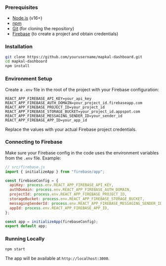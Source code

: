 ### Prerequisites

- [Node.js](https://nodejs.org/) (v16+)
- [npm](https://www.npmjs.com/)
- [Git](https://git-scm.com/) (for cloning the repository)
- [Firebase](https://firebase.google.com/) (to create a project and obtain credentials)

### Installation

```bash
git clone https://github.com/yourusername/mapkal-dashboard.git
cd mapkal-dashboard
npm install
```

### Environment Setup

Create a `.env` file in the root of the project with your Firebase configuration:

```env
REACT_APP_FIREBASE_API_KEY=your_api_key
REACT_APP_FIREBASE_AUTH_DOMAIN=your_project_id.firebaseapp.com
REACT_APP_FIREBASE_PROJECT_ID=your_project_id
REACT_APP_FIREBASE_STORAGE_BUCKET=your_project_id.appspot.com
REACT_APP_FIREBASE_MESSAGING_SENDER_ID=your_sender_id
REACT_APP_FIREBASE_APP_ID=your_app_id
```

Replace the values with your actual Firebase project credentials.

### Connecting to Firebase

Make sure your Firebase config in the code uses the environment variables from the `.env` file. Example:

```js
// src/firebase.js
import { initializeApp } from "firebase/app";

const firebaseConfig = {
  apiKey: process.env.REACT_APP_FIREBASE_API_KEY,
  authDomain: process.env.REACT_APP_FIREBASE_AUTH_DOMAIN,
  projectId: process.env.REACT_APP_FIREBASE_PROJECT_ID,
  storageBucket: process.env.REACT_APP_FIREBASE_STORAGE_BUCKET,
  messagingSenderId: process.env.REACT_APP_FIREBASE_MESSAGING_SENDER_ID,
  appId: process.env.REACT_APP_FIREBASE_APP_ID,
};

const app = initializeApp(firebaseConfig);
export default app;
```

### Running Locally

```bash
npm start
```

The app will be available at `http://localhost:3000`.
